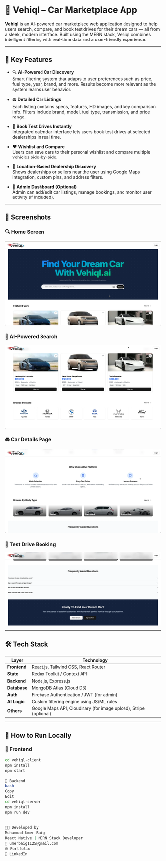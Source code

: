 # 🚗 Vehiql – Car Marketplace App

**Vehiql** is an AI-powered car marketplace web application designed to help users search, compare, and book test drives for their dream cars — all from a sleek, modern interface. Built using the MERN stack, Vehiql combines intelligent filtering with real-time data and a user-friendly experience.

---

## 🧠 Key Features

- 🔍 **AI-Powered Car Discovery**  
  Smart filtering system that adapts to user preferences such as price, fuel type, year, brand, and more. Results become more relevant as the system learns user behavior.

- 🚘 **Detailed Car Listings**  
  Each listing contains specs, features, HD images, and key comparison info. Filters include brand, model, fuel type, transmission, and price range.

- 📅 **Book Test Drives Instantly**  
  Integrated calendar interface lets users book test drives at selected dealerships in real time.

- ❤️ **Wishlist and Compare**  
  Users can save cars to their personal wishlist and compare multiple vehicles side-by-side.

- 📍 **Location-Based Dealership Discovery**  
  Shows dealerships or sellers near the user using Google Maps integration, custom pins, and address filters.

- 🧾 **Admin Dashboard (Optional)**  
  Admin can add/edit car listings, manage bookings, and monitor user activity (if included).

---

## 📸 Screenshots

### 🔍 Home Screen  
![Home Screen](./public/Home-Screen.webp)

### 🧠 AI-Powered Search  
![AI Search](./public/Details.webp)

### 🚘 Car Details Page  
![Car Details](./public/platform.webp)

### 📅 Test Drive Booking  
![Book Test Drive](./public/FAQ.webp)

---

## 🛠 Tech Stack

| Layer        | Technology                                   |
|--------------|-----------------------------------------------|
| **Frontend** | React.js, Tailwind CSS, React Router          |
| **State**    | Redux Toolkit / Context API                   |
| **Backend**  | Node.js, Express.js                           |
| **Database** | MongoDB Atlas (Cloud DB)                      |
| **Auth**     | Firebase Authentication / JWT (for admin)     |
| **AI Logic** | Custom filtering engine using JS/ML rules     |
| **Others**   | Google Maps API, Cloudinary (for image upload), Stripe (optional) |

---

## 🚀 How to Run Locally

### 🔧 Frontend
```bash
cd vehiql-client
npm install
npm start

🔧 Backend
bash
Copy
Edit
cd vehiql-server
npm install
npm run dev


👨‍💻 Developed by
Muhammad Umer Baig
React Native | MERN Stack Developer
📧 umerbaig1125@gmail.com
🌐 Portfolio
💼 LinkedIn

